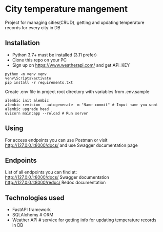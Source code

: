 # City temperature mangement

Project for managing cities(CRUD), getting and updating temperature records for every city in DB


## Installation
- Python 3.7+ must be installed (3.11 prefer)
- Clone this repo on your PC
- Sign up on https://www.weatherapi.com/ and get API_KEY

```shell
python -m venv venv
venv\Scripts\activate
pip install -r requirements.txt
```
Create .env file in project root directory with variables from .env.sample
```shell
alembic init alembic
alembic revision --autogenerate -m "Name commit" # Input name you want
alembic upgrade head
uvicorn main:app --reload # Run server
```

## Using

For access endpoints you can use Postman or visit http://127.0.0.1:8000/docs/ and use Swagger documentation page

## Endpoints

List of all endpoints you can find at:\
http://127.0.0.1:8000/docs/  Swagger documentation\
http://127.0.0.1:8000/redoc/ Redoc documentation

## Technologies used

- FastAPI framework
- SQLAlchemy # ORM
- Weather API # service for getting info for updating temperature records in DB